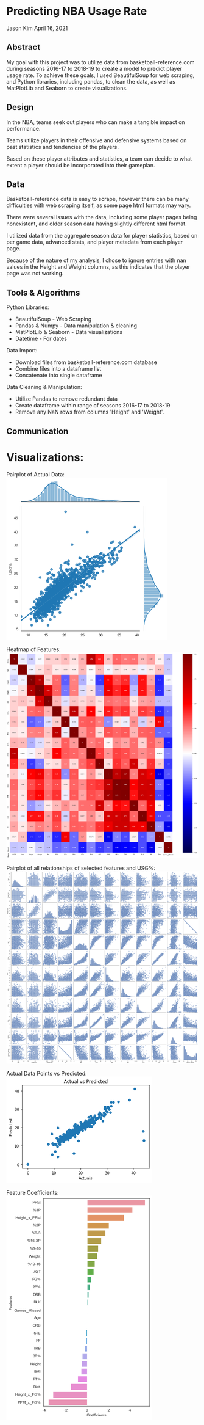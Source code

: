 # **Predicting NBA Usage Rate**

Jason Kim
April 16, 2021


## Abstract

My goal with this project was to utilize data from basketball-reference.com during seasons 2016-17 to 2018-19 to create a model to predict player usage rate.
To achieve these goals, I used BeautifulSoup for web scraping, and Python libraries, including pandas, to clean the data, as well as MatPlotLib and Seaborn to create visualizations.


## Design

In the NBA, teams seek out players who can make a tangible impact on performance.

Teams utilize players in their offensive and defensive systems based on past statistics and tendencies of the players.

Based on these player attributes and statistics, a team can decide to what extent a player should be incorporated into their gameplan.


## Data

Basketball-reference data is easy to scrape, however there can be many difficulties with web scraping itself, as some page html formats may vary.


There were several issues with the data, including some player pages being nonexistent, and older season data having slightly different html format.

I utilized data from the aggregate season data for player statistics, based on per game data, advanced stats, and player metadata from each player page.

Because of the nature of my analysis, I chose to ignore entries with nan values in the Height and Weight columns, as this indicates that the player page was not working.



## Tools & Algorithms
Python Libraries:
* BeautifulSoup - Web Scraping
* Pandas & Numpy - Data manipulation & cleaning
* MatPlotLib & Seaborn - Data visualizations
* Datetime - For dates


Data Import:
* Download files from basketball-reference.com database
* Combine files into a dataframe list
* Concatenate into single dataframe

Data Cleaning & Manipulation:
* Utilize Pandas to remove redundant data
* Create dataframe within range of seasons 2016-17 to 2018-19
* Remove any NaN rows from columns 'Height' and 'Weight'.

## Communication
# Visualizations:


Pairplot of Actual Data:
![usg_rt_plot](https://github.com/Jason-HKim/NBA_Regression/blob/master/Visualizations/usg_rate_plot.png)

Heatmap of Features:
![heatmap](https://github.com/Jason-HKim/NBA_Regression/blob/master/Visualizations/heatmap.png)

Pairplot of all relationships of selected features and USG%:
![nba_pairplot](https://github.com/Jason-HKim/NBA_Regression/blob/master/Visualizations/NBA_Pairplot.png)

Actual Data Points vs Predicted:
![actuals_predicted](https://github.com/Jason-HKim/NBA_Regression/blob/master/Visualizations/ActualsxPredicted.png)

Feature Coefficients:
![features_coefficients](https://github.com/Jason-HKim/NBA_Regression/blob/master/Visualizations/Features_Coefficients.png)

